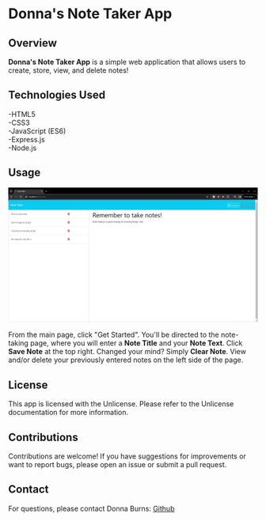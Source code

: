 # Donna's Note Taker App

## Overview

**Donna's Note Taker App** is a simple web application that allows users to create, store, view, and delete notes!

## Technologies Used

-HTML5<br>
-CSS3<br>
-JavaScript (ES6)<br>
-Express.js<br>
-Node.js

## Usage

![Screenshot](./Develop/public/assets/images/2024-06-28.png)

From the main page, click "Get Started". You'll be directed to the note-taking page, where you will enter a **Note Title** and your **Note Text**. Click **Save Note** at the top right. Changed your mind? Simply **Clear Note**. View and/or delete your previously entered notes on the left side of the page.

## License

This app is licensed with the Unlicense. Please refer to the Unlicense documentation for more information.

## Contributions

Contributions are welcome! If you have suggestions for improvements or want to report bugs, please open an issue or submit a pull request.

## Contact

For questions, please contact Donna Burns: [Github](https://github.com/donnacancode)
